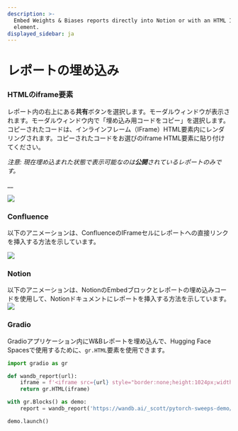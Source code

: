 ```yaml
---
description: >-
  Embed Weights & Biases reports directly into Notion or with an HTML IFrame
  element.
displayed_sidebar: ja
---
```


# レポートの埋め込み

<head>
  <title>人気アプリケーションにレポートを埋め込む</title>
</head>

### HTMLのiframe要素

レポート内の右上にある**共有**ボタンを選択します。モーダルウィンドウが表示されます。モーダルウィンドウ内で「埋め込み用コードをコピー」を選択します。コピーされたコードは、インラインフレーム（IFrame）HTML要素内にレンダリングされます。コピーされたコードをお選びのiframe HTML要素に貼り付けてください。

_注意: 現在埋め込まれた状態で表示可能なのは**公開**されているレポートのみです。_

__

![](@site/static/images/reports/get_embed_url.gif)

### Confluence

以下のアニメーションは、ConfluenceのIFrameセルにレポートへの直接リンクを挿入する方法を示しています。

![](@site/static/images/reports/embed_iframe_confluence.gif)

### Notion

以下のアニメーションは、NotionのEmbedブロックとレポートの埋め込みコードを使用して、Notionドキュメントにレポートを挿入する方法を示しています。
![](@site/static/images/reports/embed_iframe_notion.gif)

### Gradio

Gradioアプリケーション内にW&Bレポートを埋め込んで、Hugging Face Spacesで使用するために、`gr.HTML`要素を使用できます。

```python
import gradio as gr

def wandb_report(url):
    iframe = f'<iframe src={url} style="border:none;height:1024px;width:100%">'
    return gr.HTML(iframe)

with gr.Blocks() as demo:
    report = wandb_report('https://wandb.ai/_scott/pytorch-sweeps-demo/reports/loss-22-10-07-16-00-17---VmlldzoyNzU2NzAx')

demo.launch()
```

##